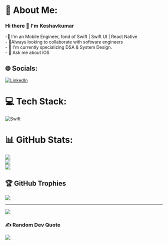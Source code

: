 
# 💫 About Me:
### Hi there 👋 I'm Keshavkumar
-🔭 I'm an Mobile Engineer, fond of Swift | Swift UI | React Native<br>- 👯Always looking to collaborate with software engineers <br>- 📖 I'm currently specializing DSA & System Design.<br>- 💬 Ask me about iOS


## 🌐 Socials:
[![LinkedIn](https://img.shields.io/badge/LinkedIn-%230077B5.svg?logo=linkedin&logoColor=white)](https://linkedin.com/in/reachoutkeshav) 

# 💻 Tech Stack:
![Swift](https://img.shields.io/badge/swift-F54A2A?style=plastic&logo=swift&logoColor=white)

# 📊 GitHub Stats:
![](https://github-readme-stats.vercel.app/api?username=Keshavkumar96&theme=algolia&hide_border=false&include_all_commits=false&count_private=false)<br/>
![](https://github-readme-streak-stats.herokuapp.com/?user=Keshavkumar96&theme=algolia&hide_border=false)<br/>
![](https://github-readme-stats.vercel.app/api/top-langs/?username=Keshavkumar96&theme=algolia&hide_border=false&include_all_commits=false&count_private=false&layout=compact)

## 🏆 GitHub Trophies
![](https://github-profile-trophy.vercel.app/?username=Keshavkumar96&theme=radical&no-frame=false&no-bg=false&margin-w=4)

---
[![](https://visitcount.itsvg.in/api?id=Keshavkumar96&icon=0&color=0)](https://visitcount.itsvg.in)

### ✍️ Random Dev Quote
![](https://quotes-github-readme.vercel.app/api?type=horizontal&theme=radical)

<!-- Proudly created with GPRM ( https://gprm.itsvg.in ) -->
